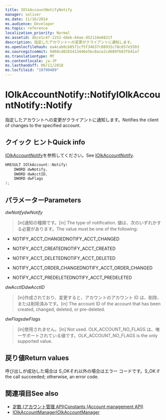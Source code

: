 ```yaml
---
title: IOlkAccountNotifyNotify
manager: soliver
ms.date: 11/16/2014
ms.audience: Developer
ms.topic: reference
localization_priority: Normal
ms.assetid: dbce1c47-1252-ddeb-64ae-d52118e6821f
description: 指定したアカウントへの変更がクライアントに通知します。
ms.openlocfilehash: ea4cab8cb8571cf5f34637c08935c78c657e5503
ms.sourcegitcommit: 9d60cd82b5413446e5bc8ace2cd689f683fb41a7
ms.translationtype: MT
ms.contentlocale: ja-JP
ms.lasthandoff: 06/11/2018
ms.locfileid: "19799489"
---
```

# <a name="iolkaccountnotifynotify"></a><span data-ttu-id="f38ec-103">IOlkAccountNotify::Notify</span><span class="sxs-lookup"><span data-stu-id="f38ec-103">IOlkAccountNotify::Notify</span></span>

<span data-ttu-id="f38ec-104">指定したアカウントへの変更がクライアントに通知します。</span><span class="sxs-lookup"><span data-stu-id="f38ec-104">Notifies the client of changes to the specified account.</span></span>
  
## <a name="quick-info"></a><span data-ttu-id="f38ec-105">クイック ヒント</span><span class="sxs-lookup"><span data-stu-id="f38ec-105">Quick info</span></span>

<span data-ttu-id="f38ec-106">[IOlkAccountNotify](iolkaccountnotify.md)を参照してください。</span><span class="sxs-lookup"><span data-stu-id="f38ec-106">See [IOlkAccountNotify](iolkaccountnotify.md).</span></span>
  
```cpp
HRESULT IOlkAccount::Notify(  
    DWORD dwNotify, 
    DWORD dwAcctID, 
    DWORD dwFlags 
);

```

## <a name="parameters"></a><span data-ttu-id="f38ec-107">パラメーター</span><span class="sxs-lookup"><span data-stu-id="f38ec-107">Parameters</span></span>

<span data-ttu-id="f38ec-108">_dwNotify_</span><span class="sxs-lookup"><span data-stu-id="f38ec-108">_dwNotify_</span></span>
  
> <span data-ttu-id="f38ec-109">[in]通知の種類です。</span><span class="sxs-lookup"><span data-stu-id="f38ec-109">[in] The type of notification.</span></span> <span data-ttu-id="f38ec-110">値は、次のいずれかする必要があります。</span><span class="sxs-lookup"><span data-stu-id="f38ec-110">The value must be one of the following:</span></span>
    
   - <span data-ttu-id="f38ec-111">NOTIFY_ACCT_CHANGED</span><span class="sxs-lookup"><span data-stu-id="f38ec-111">NOTIFY_ACCT_CHANGED</span></span> 
    
   - <span data-ttu-id="f38ec-112">NOTIFY_ACCT_CREATED</span><span class="sxs-lookup"><span data-stu-id="f38ec-112">NOTIFY_ACCT_CREATED</span></span> 
    
   - <span data-ttu-id="f38ec-113">NOTIFY_ACCT_DELETED</span><span class="sxs-lookup"><span data-stu-id="f38ec-113">NOTIFY_ACCT_DELETED</span></span>
    
   - <span data-ttu-id="f38ec-114">NOTIFY_ACCT_ORDER_CHANGED</span><span class="sxs-lookup"><span data-stu-id="f38ec-114">NOTIFY_ACCT_ORDER_CHANGED</span></span> 
    
   - <span data-ttu-id="f38ec-115">NOTIFY_ACCT_PREDELETED</span><span class="sxs-lookup"><span data-stu-id="f38ec-115">NOTIFY_ACCT_PREDELETED</span></span> 
    
 <span data-ttu-id="f38ec-116">_dwAcctID_</span><span class="sxs-lookup"><span data-stu-id="f38ec-116">_dwAcctID_</span></span>
  
> <span data-ttu-id="f38ec-117">[in]作成されており、変更すると、アカウントのアカウント ID は、削除、または削除済みです。</span><span class="sxs-lookup"><span data-stu-id="f38ec-117">[in] The account ID of the account that has been created, changed, deleted, or pre-deleted.</span></span>
    
 <span data-ttu-id="f38ec-118">_dwFlags_</span><span class="sxs-lookup"><span data-stu-id="f38ec-118">_dwFlags_</span></span>
  
>  <span data-ttu-id="f38ec-119">[in]使用されません。</span><span class="sxs-lookup"><span data-stu-id="f38ec-119">[in] Not used.</span></span> <span data-ttu-id="f38ec-120">OLK_ACCOUNT_NO_FLAGS は、唯一サポートされている値です。</span><span class="sxs-lookup"><span data-stu-id="f38ec-120">OLK_ACCOUNT_NO_FLAGS is the only supported value.</span></span> 
    
## <a name="return-values"></a><span data-ttu-id="f38ec-121">戻り値</span><span class="sxs-lookup"><span data-stu-id="f38ec-121">Return values</span></span>

<span data-ttu-id="f38ec-122">呼び出しが成功した場合は S_OKそれ以外の場合はエラー コードです。</span><span class="sxs-lookup"><span data-stu-id="f38ec-122">S_OK if the call succeeded; otherwise, an error code.</span></span>
  
## <a name="see-also"></a><span data-ttu-id="f38ec-123">関連項目</span><span class="sxs-lookup"><span data-stu-id="f38ec-123">See also</span></span>

- [<span data-ttu-id="f38ec-124">定数 (アカウント管理 API)</span><span class="sxs-lookup"><span data-stu-id="f38ec-124">Constants (Account management API)</span></span>](constants-account-management-api.md)  
- [<span data-ttu-id="f38ec-125">IOlkAccountManager</span><span class="sxs-lookup"><span data-stu-id="f38ec-125">IOlkAccountManager</span></span>](iolkaccountmanager.md)

